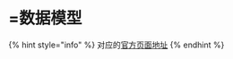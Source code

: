 # =数据模型

{% hint style="info" %}
对应的[官方页面地址](https://contributing.bitwarden.com/architecture/sdk/data-models)
{% endhint %}
